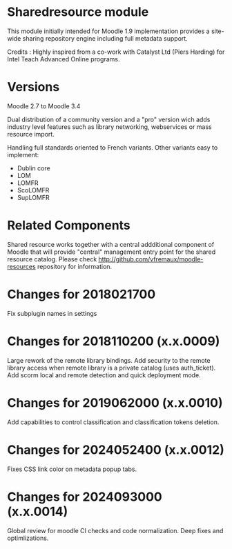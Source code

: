 Sharedresource module
=====================

This module initially intended for Moodle 1.9 implementation provides a site-wide sharing
repository engine including full metadata support. 

Credits : Highly inspired from a co-work with Catalyst Ltd (Piers Harding) for Intel Teach Advanced Online programs.

Versions
========

Moodle 2.7 to Moodle 3.4

Dual distribution of a community version and a "pro" version wich adds industry level features such as 
library networking, webservices or mass resource import.

Handling full standards oriented to French variants. Other variants easy to implement:

- Dublin core
- LOM
- LOMFR
- ScoLOMFR
- SupLOMFR

Related Components
==================

Shared resource works together with a central addditional component of Moodle that will provide "central"
management entry point for the shared resource catalog. Please check
http://github.com/vfremaux/moodle-resources repository for information.

Changes for 2018021700
=======================

Fix subplugin names in settings

Changes for 2018110200 (x.x.0009)
=================================

Large rework of the remote library bindings. Add security to the remote library access when 
remote library is a private catalog (uses auth_ticket). Add scorm local and remote detection
and quick deployment mode.

Changes for 2019062000 (x.x.0010)
=================================
Add capabilities to control classification and classification tokens deletion.

Changes for 2024052400 (x.x.0012)
=================================
Fixes CSS link color on metadata popup tabs.

Changes for 2024093000 (x.x.0014)
=================================
Global review for moodle CI checks and code normalization. Deep fixes and optimlizations.